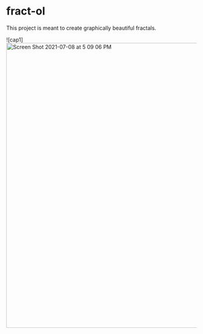 # fract-ol
This project is meant to create graphically beautiful fractals.

![cap1]<img width="752" alt="Screen Shot 2021-07-08 at 5 09 06 PM" src="https://user-images.githubusercontent.com/86599495/124886556-516a8a00-e00f-11eb-857d-15fc4a8639a1.png">
